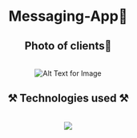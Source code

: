 <h1 align="center">Messaging-App📱</h1>
<h2 align="center">Photo of clients📸</h2>
<br/>
<div align="center">
<img src="https://github.com/ferdisteyn/Messaging-App/assets/86238321/7b7ffde6-ae85-4899-a981-e09494f54680" alt="Alt Text for Image" />
</div>
<h2 align="center">⚒️ Technologies used ⚒️</h2>
<br/>
<div align="center">
    <img src="https://skillicons.dev/icons?i=github,cs,dotnet,visualstudio" />   
</div>
